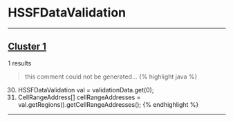 # HSSFDataValidation

***

## [Cluster 1](./1)
1 results
> this comment could not be generated...
{% highlight java %}
30. HSSFDataValidation val = validationData.get(0);
31. CellRangeAddress[] cellRangeAddresses = val.getRegions().getCellRangeAddresses();
{% endhighlight %}

***

